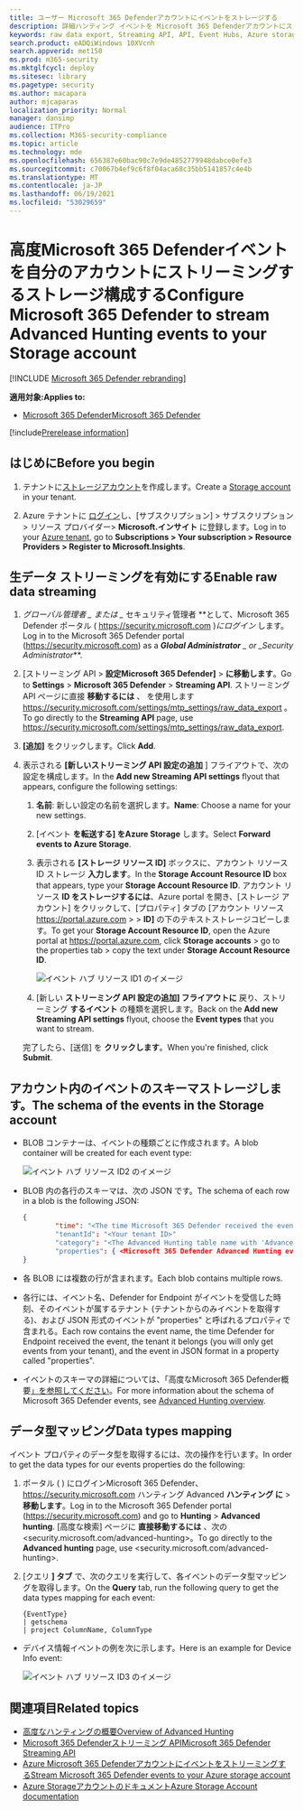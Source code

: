 ```yaml
---
title: ユーザー Microsoft 365 Defenderアカウントにイベントをストレージする
description: 詳細ハンティング イベントを Microsoft 365 Defenderアカウントにストリーミングする方法をストレージします。
keywords: raw data export, Streaming API, API, Event Hubs, Azure storage, storage account, Advanced Hunting, raw data sharing
search.product: eADQiWindows 10XVcnh
search.appverid: met150
ms.prod: m365-security
ms.mktglfcycl: deploy
ms.sitesec: library
ms.pagetype: security
ms.author: macapara
author: mjcaparas
localization_priority: Normal
manager: dansimp
audience: ITPro
ms.collection: M365-security-compliance
ms.topic: article
ms.technology: mde
ms.openlocfilehash: 656387e60bac90c7e9de4852779948dabce0efe3
ms.sourcegitcommit: c70067b4ef9c6f8f04aca68c35bb5141857c4e4b
ms.translationtype: MT
ms.contentlocale: ja-JP
ms.lasthandoff: 06/19/2021
ms.locfileid: "53029659"
---
```

# <a name="configure-microsoft-365-defender-to-stream-advanced-hunting-events-to-your-storage-account"></a><span data-ttu-id="477d1-104">高度Microsoft 365 Defenderイベントを自分のアカウントにストリーミングするストレージ構成する</span><span class="sxs-lookup"><span data-stu-id="477d1-104">Configure Microsoft 365 Defender to stream Advanced Hunting events to your Storage account</span></span>

[!INCLUDE [Microsoft 365 Defender rebranding](../../includes/microsoft-defender.md)]


<span data-ttu-id="477d1-105">**適用対象:**</span><span class="sxs-lookup"><span data-stu-id="477d1-105">**Applies to:**</span></span>
- [<span data-ttu-id="477d1-106">Microsoft 365 Defender</span><span class="sxs-lookup"><span data-stu-id="477d1-106">Microsoft 365 Defender</span></span>](https://go.microsoft.com/fwlink/?linkid=2118804)

[!include[Prerelease information](../../includes/prerelease.md)]

## <a name="before-you-begin"></a><span data-ttu-id="477d1-107">はじめに</span><span class="sxs-lookup"><span data-stu-id="477d1-107">Before you begin</span></span>

1. <span data-ttu-id="477d1-108">テナントに[ストレージアカウント](/azure/storage/common/storage-account-overview)を作成します。</span><span class="sxs-lookup"><span data-stu-id="477d1-108">Create a [Storage account](/azure/storage/common/storage-account-overview) in your tenant.</span></span>

2. <span data-ttu-id="477d1-109">Azure テナントに [ログイン](https://ms.portal.azure.com/)し、[サブスクリプション] > サブスクリプション > リソース プロバイダー> **Microsoft.インサイト** に登録します。</span><span class="sxs-lookup"><span data-stu-id="477d1-109">Log in to your [Azure tenant](https://ms.portal.azure.com/), go to **Subscriptions > Your subscription > Resource Providers > Register to Microsoft.Insights**.</span></span>

## <a name="enable-raw-data-streaming"></a><span data-ttu-id="477d1-110">生データ ストリーミングを有効にする</span><span class="sxs-lookup"><span data-stu-id="477d1-110">Enable raw data streaming</span></span>

1. <span data-ttu-id="477d1-111">*グローバル管理者 _ または _* セキュリティ管理者 \*\*として、Microsoft 365 Defender ポータル ( <https://security.microsoft.com> )_にログイン_ します。</span><span class="sxs-lookup"><span data-stu-id="477d1-111">Log in to the Microsoft 365 Defender portal (<https://security.microsoft.com>) as a ***Global Administrator** _ or _*_Security Administrator_\*\*.</span></span>

2. <span data-ttu-id="477d1-112">[ストリーミング API \> **設定Microsoft 365 Defender]** \> **に移動します**。</span><span class="sxs-lookup"><span data-stu-id="477d1-112">Go to **Settings** \> **Microsoft 365 Defender** \> **Streaming API**.</span></span> <span data-ttu-id="477d1-113">ストリーミング API ページに直接 **移動するには** 、 を使用します <https://security.microsoft.com/settings/mtp_settings/raw_data_export> 。</span><span class="sxs-lookup"><span data-stu-id="477d1-113">To go directly to the **Streaming API** page, use <https://security.microsoft.com/settings/mtp_settings/raw_data_export>.</span></span>

3. <span data-ttu-id="477d1-114">**[追加]** をクリックします。</span><span class="sxs-lookup"><span data-stu-id="477d1-114">Click **Add**.</span></span>

4. <span data-ttu-id="477d1-115">表示される **[新しいストリーミング API 設定の追加** ] フライアウトで、次の設定を構成します。</span><span class="sxs-lookup"><span data-stu-id="477d1-115">In the **Add new Streaming API settings** flyout that appears, configure the following settings:</span></span>
   1. <span data-ttu-id="477d1-116">**名前**: 新しい設定の名前を選択します。</span><span class="sxs-lookup"><span data-stu-id="477d1-116">**Name**: Choose a name for your new settings.</span></span>
   2. <span data-ttu-id="477d1-117">[イベント **を転送する] をAzure Storage** します。</span><span class="sxs-lookup"><span data-stu-id="477d1-117">Select **Forward events to Azure Storage**.</span></span>
   3. <span data-ttu-id="477d1-118">表示される **[ストレージ リソース ID]** ボックスに、アカウント リソース ID ストレージ **入力します**。</span><span class="sxs-lookup"><span data-stu-id="477d1-118">In the **Storage Account Resource ID** box that appears, type your **Storage Account Resource ID**.</span></span> <span data-ttu-id="477d1-119">アカウント リソース **ID をストレージするには**、Azure portal を開き、[ストレージ アカウント] をクリックして、[プロパティ] タブの [アカウント リソース <https://portal.azure.com>  \> \> **ID]** の下のテキストストレージコピーします。</span><span class="sxs-lookup"><span data-stu-id="477d1-119">To get your **Storage Account Resource ID**, open the Azure portal at <https://portal.azure.com>, click **Storage accounts** \> go to the properties tab \> copy the text under **Storage Account Resource ID**.</span></span>

      ![イベント ハブ リソース ID1 のイメージ](../defender-endpoint/images/storage-account-resource-id.png)

   4. <span data-ttu-id="477d1-121">[新しい **ストリーミング API 設定の追加] フライアウトに** 戻り、ストリーミング **するイベント** の種類を選択します。</span><span class="sxs-lookup"><span data-stu-id="477d1-121">Back on the **Add new Streaming API settings** flyout, choose the **Event types** that you want to stream.</span></span>

   <span data-ttu-id="477d1-122">完了したら、[送信] を **クリックします**。</span><span class="sxs-lookup"><span data-stu-id="477d1-122">When you're finished, click **Submit**.</span></span>

## <a name="the-schema-of-the-events-in-the-storage-account"></a><span data-ttu-id="477d1-123">アカウント内のイベントのスキーマストレージします。</span><span class="sxs-lookup"><span data-stu-id="477d1-123">The schema of the events in the Storage account</span></span>

- <span data-ttu-id="477d1-124">BLOB コンテナーは、イベントの種類ごとに作成されます。</span><span class="sxs-lookup"><span data-stu-id="477d1-124">A blob container will be created for each event type:</span></span>

  ![イベント ハブ リソース ID2 のイメージ](../defender-endpoint/images/storage-account-event-schema.png)

- <span data-ttu-id="477d1-126">BLOB 内の各行のスキーマは、次の JSON です。</span><span class="sxs-lookup"><span data-stu-id="477d1-126">The schema of each row in a blob is the following JSON:</span></span>

  ```JSON
  {
          "time": "<The time Microsoft 365 Defender received the event>"
          "tenantId": "<Your tenant ID>"
          "category": "<The Advanced Hunting table name with 'AdvancedHunting-' prefix>"
          "properties": { <Microsoft 365 Defender Advanced Hunting event as Json> }
  }
  ```

- <span data-ttu-id="477d1-127">各 BLOB には複数の行が含まれます。</span><span class="sxs-lookup"><span data-stu-id="477d1-127">Each blob contains multiple rows.</span></span>

- <span data-ttu-id="477d1-128">各行には、イベント名、Defender for Endpoint がイベントを受信した時刻、そのイベントが属するテナント (テナントからのみイベントを取得する)、および JSON 形式のイベントが "properties" と呼ばれるプロパティで含まれる。</span><span class="sxs-lookup"><span data-stu-id="477d1-128">Each row contains the event name, the time Defender for Endpoint received the event, the tenant it belongs (you will only get events from your tenant), and the event in JSON format in a property called "properties".</span></span>

- <span data-ttu-id="477d1-129">イベントのスキーマの詳細については、「高度なMicrosoft 365 Defender概要[」を参照してください](../defender/advanced-hunting-overview.md)。</span><span class="sxs-lookup"><span data-stu-id="477d1-129">For more information about the schema of Microsoft 365 Defender events, see [Advanced Hunting overview](../defender/advanced-hunting-overview.md).</span></span>

## <a name="data-types-mapping"></a><span data-ttu-id="477d1-130">データ型マッピング</span><span class="sxs-lookup"><span data-stu-id="477d1-130">Data types mapping</span></span>

<span data-ttu-id="477d1-131">イベント プロパティのデータ型を取得するには、次の操作を行います。</span><span class="sxs-lookup"><span data-stu-id="477d1-131">In order to get the data types for our events properties do the following:</span></span>

1. <span data-ttu-id="477d1-132">ポータル ( ) にログインMicrosoft 365 Defender、 <https://security.microsoft.com> ハンティング Advanced **ハンティング に** \> **移動します**。</span><span class="sxs-lookup"><span data-stu-id="477d1-132">Log in to the Microsoft 365 Defender portal (<https://security.microsoft.com>) and go to **Hunting** \> **Advanced hunting**.</span></span> <span data-ttu-id="477d1-133">[高度な検索] ページに **直接移動するには** 、次の<security.microsoft.com/advanced-hunting>。</span><span class="sxs-lookup"><span data-stu-id="477d1-133">To go directly to the **Advanced hunting** page, use <security.microsoft.com/advanced-hunting>.</span></span>

2. <span data-ttu-id="477d1-134">[クエリ **] タブ** で、次のクエリを実行して、各イベントのデータ型マッピングを取得します。</span><span class="sxs-lookup"><span data-stu-id="477d1-134">On the **Query** tab, run the following query to get the data types mapping for each event:</span></span>

   ```text
   {EventType}
   | getschema
   | project ColumnName, ColumnType
   ```

- <span data-ttu-id="477d1-135">デバイス情報イベントの例を次に示します。</span><span class="sxs-lookup"><span data-stu-id="477d1-135">Here is an example for Device Info event:</span></span>

  ![イベント ハブ リソース ID3 のイメージ](../defender-endpoint/images/machine-info-datatype-example.png)

## <a name="related-topics"></a><span data-ttu-id="477d1-137">関連項目</span><span class="sxs-lookup"><span data-stu-id="477d1-137">Related topics</span></span>

- [<span data-ttu-id="477d1-138">高度なハンティングの概要</span><span class="sxs-lookup"><span data-stu-id="477d1-138">Overview of Advanced Hunting</span></span>](../defender/advanced-hunting-overview.md)
- [<span data-ttu-id="477d1-139">Microsoft 365 Defenderストリーミング API</span><span class="sxs-lookup"><span data-stu-id="477d1-139">Microsoft 365 Defender Streaming API</span></span>](streaming-api.md)
- [<span data-ttu-id="477d1-140">Azure Microsoft 365 Defenderアカウントにイベントをストリーミングする</span><span class="sxs-lookup"><span data-stu-id="477d1-140">Stream Microsoft 365 Defender events to your Azure storage account</span></span>](streaming-api-storage.md)
- [<span data-ttu-id="477d1-141">Azure Storageアカウントのドキュメント</span><span class="sxs-lookup"><span data-stu-id="477d1-141">Azure Storage Account documentation</span></span>](/azure/storage/common/storage-account-overview)
